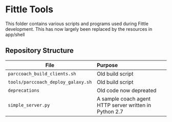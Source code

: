# Fittle Tools

This folder contains various scripts and programs used during Fittle development. This has now largely been replaced
by the resources in app/shell

## Repository Structure

|File |Purpose  |
|----|:----|
|`parccoach_build_clients.sh` |Old build script|
|`tools/parccoach_deploy_galaxy.sh` |Old build script|
|`deprecations` |Old code now depreated|
|`simple_server.py`|A sample coach agent HTTP server written in Python 2.7|


